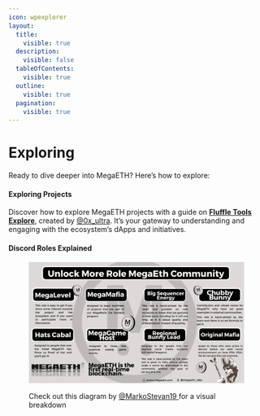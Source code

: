 ```yaml
---
icon: wpexplorer
layout:
  title:
    visible: true
  description:
    visible: false
  tableOfContents:
    visible: true
  outline:
    visible: true
  pagination:
    visible: true
---
```


# Exploring

Ready to dive deeper into MegaETH? Here’s how to explore:

#### Exploring Projects

Discover how to explore MegaETH projects with a guide on [**Fluffle Tools Explore**](https://www.fluffle.tools/explore), created by [@0x\_ultra](https://x.com/0x_ultra/status/1903100994277474567). It’s your gateway to understanding and engaging with the ecosystem’s dApps and initiatives.

#### Discord Roles Explained

<figure><img src="../../.gitbook/assets/image.png" alt=""><figcaption><p>Check out this diagram by <a href="https://x.com/MarkoStevan19/status/1881688979638300713">@MarkoStevan19 </a>for a visual breakdown</p></figcaption></figure>
